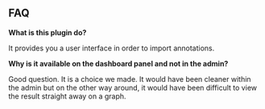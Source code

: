 ## FAQ

__What is this plugin do?__

It provides you a user interface in order to import annotations.

__Why is it available on the dashboard panel and not in the admin?__

Good question. It is a choice we made. It would have been cleaner within the admin but on the other way around, it would have been difficult to view the result straight away on a graph.
